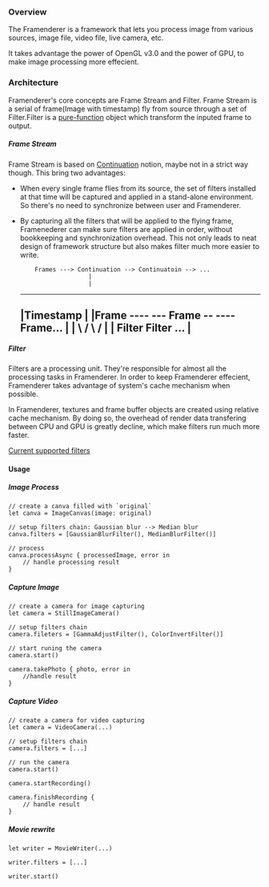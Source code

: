 
### Overview
The Framenderer is a framework that lets you process image from various sources, image file, video file, live camera, etc. 

It takes advantage the power of OpenGL v3.0 and the power of GPU, to make image processing more effecient.

### Architecture
Framenderer's core concepts are Frame Stream and Filter. Frame Stream is a serial of frame(Image with timestamp) fly from source through a set of Filter.Filter is a [pure-function](https://en.wikipedia.org/wiki/Pure_function) object which transform the inputed frame to output.

##### Frame Stream
Frame Stream is based on [Continuation](https://wiki.haskell.org/Continuation) notion, maybe not in a strict way though. This bring two advantages:
- When every single frame flies from its source, the set of filters installed at that time will be captured and applied in a stand-alone environment. So there's no need to synchronize between user and Framenderer.
- By capturing all the filters that will be applied to the flying frame, Framenederer can make sure filters are applied in order, without bookkeeping and synchronization overhead. This not only leads to neat design of framework structure but also makes filter much more easier to write.

          Frames ---> Continuation --> Continuatoin --> ...
                         |
                         |
    ------------------------------------------------
    |Timestamp                                      |
    |Frame ----      --- Frame --     ---- Frame... |
    |          \    /            \   /              |
    |          Filter            Filter        ...  |
    ------------------------------------------------

##### Filter
Filters are a processing unit. They're responsible for almost all the processing tasks in Framenderer. 
In order to keep Framenderer effecient, Framenderer takes advantage of system's cache mechanism when possible.

In Framenderer, textures and frame buffer objects are created using relative cache mechanism. By doing so, the overhead of render data transfering between CPU and GPU is greatly decline, which make filters run much more faster.

[Current supported filters](https://developer.apple.com/library/content/documentation/GraphicsImaging/Reference/CoreImageFilterReference/index.html#//apple_ref/doc/uid/TP40004346)

#### Usage
##### Image Process
    // create a canva filled with `original`
    let canva = ImageCanvas(image: original) 
    
    // setup filters chain: Gaussian blur --> Median blur
    canva.filters = [GaussianBlurFilter(), MedianBlurFilter()]

    // process
    canva.processAsync { processedImage, error in
        // handle processing result
    }

##### Capture Image
    // create a camera for image capturing
    let camera = StillImageCamera()

    // setup filters chain
    camera.fileters = [GammaAdjustFilter(), ColorInvertFilter()]

    // start runing the camera
    camera.start()

    camera.takePhoto { photo, error in
        //handle result
    }

##### Capture Video
    // create a camera for video capturing
    let camera = VideoCamera(...)

    // setup filters chain
    camera.filters = [...]

    // run the camera
    camera.start()

    camera.startRecording()
    
    camera.finishRecording {
        // handle result
    }

##### Movie rewrite

    let writer = MovieWriter(...)
    
    writer.filters = [...]

    writer.start()

